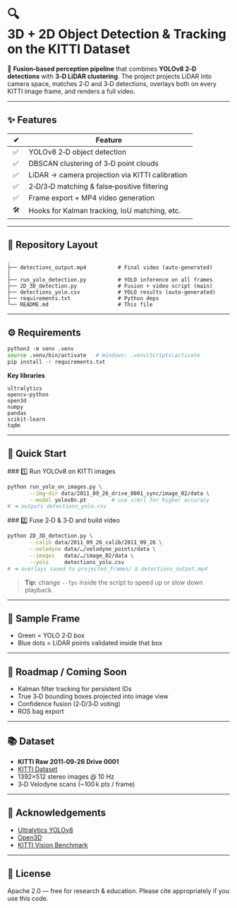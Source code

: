 # 🔍 3D + 2D Object Detection & Tracking on the KITTI Dataset

🚗 **Fusion‑based perception pipeline** that combines **YOLOv8 2‑D detections** with **3‑D LiDAR clustering**. The project projects LiDAR into camera space, matches 2‑D and 3‑D detections, overlays both on every KITTI image frame, and renders a full video.

---

## ✨ Features

|  ✔    |  Feature                                         |
| ----- | ------------------------------------------------ |
|  ✅    | YOLOv8 2‑D object detection                      |
|  ✅    | DBSCAN clustering of 3‑D point clouds            |
|  ✅    | LiDAR → camera projection via KITTI calibration  |
|  ✅    | 2‑D/3‑D matching & false‑positive filtering      |
|  ✅    | Frame export + MP4 video generation              |
|  🛠️  | Hooks for Kalman tracking, IoU matching, etc.    |

---

## 📁 Repository Layout

```text
.
├── detections_output.mp4          # Final video (auto‑generated)
│
├── run_yolo_detection.py          # YOLO inference on all frames
├── 2D_3D_detection.py             # Fusion + video script (main)
├── detections_yolo.csv            # YOLO results (auto‑generated)
├── requirements.txt               # Python deps
└── README.md                      # This file
```

---

## ⚙️ Requirements

```bash
python3 ‑m venv .venv
source .venv/bin/activate   # Windows: .venv\Scripts\activate
pip install -r requirements.txt
```

**Key libraries**

```
ultralytics
opencv‑python
open3d
numpy
pandas
scikit‑learn
tqdm
```

---

## 🚀 Quick Start

\### 1️⃣ Run YOLOv8 on KITTI images

```bash
python run_yolo_on_images.py \
       --img-dir data/2011_09_26_drive_0001_sync/image_02/data \
       --model yolov8n.pt        # use s/m/l for higher accuracy
# ➜ outputs detections_yolo.csv
```

\### 2️⃣ Fuse 2‑D & 3‑D and build video

```bash
python 2D_3D_detection.py \
       --calib data/2011_09_26_calib/2011_09_26 \
       --velodyne data/…/velodyne_points/data \
       --images   data/…/image_02/data \
       --yolo     detections_yolo.csv
# ➜ overlays saved to projected_frames/ & detections_output.mp4
```

> **Tip:** change `--fps` inside the script to speed up or slow down playback.

---

## 🎥 Sample Frame



- Green = YOLO 2‑D box
- Blue dots = LiDAR points validated inside that box

---

## 🔄 Roadmap / Coming Soon

- Kalman filter tracking for persistent IDs
- True 3‑D bounding boxes projected into image view
- Confidence fusion (2‑D/3‑D voting)
- ROS bag export

---

## 📚 Dataset

- **KITTI Raw 2011‑09‑26 Drive 0001**
- [KITTI Dataset](https://www.cvlibs.net/datasets/kitti/raw_data.php)
- 1392×512 stereo images @ 10 Hz
- 3‑D Velodyne scans (\~100 k pts / frame)

---

## 🙏 Acknowledgements

- [Ultralytics YOLOv8](https://github.com/ultralytics/ultralytics)
- [Open3D](https://github.com/isl-org/Open3D)
- [KITTI Vision Benchmark](http://www.cvlibs.net/datasets/kitti/)

---

## 📄 License

Apache 2.0 — free for research & education. Please cite appropriately if you use this code.

